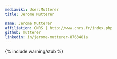 ```yaml
---
mediawiki: User:Mutterer
title: Jerome Mutterer

name: Jerome Mutterer
affiliation: CNRS | http://www.cnrs.fr/index.php
github: mutterer
linkedin: in/jerome-mutterer-8763481a
---
```

{% include warning/stub %}

